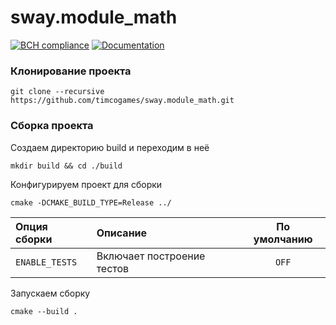 # sway.module_math

[![BCH compliance](https://bettercodehub.com/edge/badge/timcogames/sway.module_math?branch=master)](https://bettercodehub.com/)
[![Documentation](https://codedocs.xyz/timcogames/sway.module_math.svg)](https://codedocs.xyz/timcogames/sway.module_math/)

### Клонирование проекта

```console
git clone --recursive https://github.com/timcogames/sway.module_math.git
```

### Сборка проекта

Создаем директорию build и переходим в неё

```console
mkdir build && cd ./build
```

Конфигурируем проект для сборки

```console
cmake -DCMAKE_BUILD_TYPE=Release ../
```

Опция сборки | Описание | По умолчанию
:---|:---|:---:
`ENABLE_TESTS` | Включает построение тестов | `OFF`

Запускаем сборку

```console
cmake --build .
```
